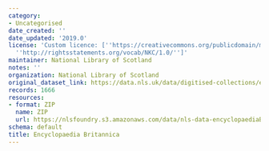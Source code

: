 ```yaml
---
category:
- Uncategorised
date_created: ''
date_updated: '2019.0'
license: 'Custom licence: [''https://creativecommons.org/publicdomain/mark/1.0/'',
  ''http://rightsstatements.org/vocab/NKC/1.0/'']'
maintainer: National Library of Scotland
notes: ''
organization: National Library of Scotland
original_dataset_link: https://data.nls.uk/data/digitised-collections/encyclopaedia-britannica/
records: 1666
resources:
- format: ZIP
  name: ZIP
  url: https://nlsfoundry.s3.amazonaws.com/data/nls-data-encyclopaediaBritannica.zip
schema: default
title: Encyclopaedia Britannica
---
```

